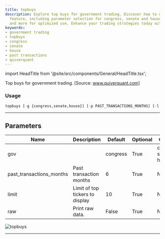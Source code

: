 ```yaml
---
title: topbuys
description: Explore top buys for government trading. Discover how to use the 'topbuys'
  feature, including parameter selection for congress, senate and house, past transactions,
  and more for optimized use. Enhance your trading strategies today with quiverquant.
keywords:
- government trading
- topbuys
- congress
- senate
- house
- past transactions
- quiverquant
---
```


import HeadTitle from '@site/src/components/General/HeadTitle.tsx';

<HeadTitle title="stocks/gov/topbuys - Reference | OpenBB Terminal Docs" />

Top buys for government trading. [Source: www.quiverquant.com]

### Usage

```python
topbuys [-g {congress,senate,house}] [-p PAST_TRANSACTIONS_MONTHS] [-l LIMIT] [--raw]
```

---

## Parameters

| Name | Description | Default | Optional | Choices |
| ---- | ----------- | ------- | -------- | ------- |
| gov |  | congress | True | congress, senate, house |
| past_transactions_months | Past transaction months | 6 | True | None |
| limit | Limit of top tickers to display | 10 | True | None |
| raw | Print raw data. | False | True | None |

![topbuys](https://user-images.githubusercontent.com/46355364/154266344-944b0c5b-f7b0-4fdb-a020-a93565f6c13c.png)

---
